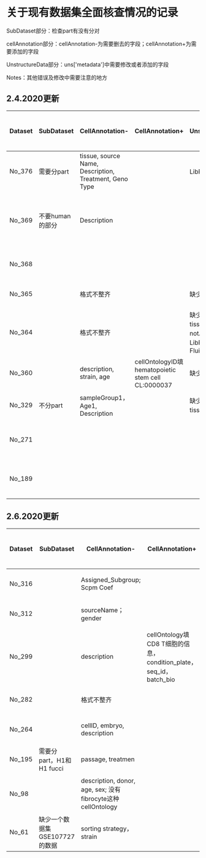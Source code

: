 # 关于现有数据集全面核查情况的记录

SubDataset部分：检查part有没有分对

cellAnnotation部分：cellAnnotation-为需要删去的字段；cellAnnotation+为需要添加的字段

UnstructureData部分：uns['metadata']中需要修改或者添加的字段

Notes：其他错误及修改中需要注意的地方

## 2.4.2020更新


| Dataset | SubDataset      | CellAnnotation-                                        | CellAnnotation+                                    | UnstructureData                                        | Notes                | 修改状态 | 人员分配       |
| ------- | --------------- | ------------------------------------------------------ | -------------------------------------------------- | ------------------------------------------------------ | -------------------- | -------- | -------------- |
| No_376  | 需要分part      | tissue, source Name, Description, Treatment, Geno Type |                                                    | LibPrep为10x                                           |                      | 修改中   | 2.3.2020阴佳滢 |
| No_369  | 不要human的部分 | Description                                            |                                                    |                                                        | 做错，细胞量比文中少 | 修改中   | 2.5.2020陈淳   |
| No_368  |                 |                                                        |                                                    |                                                        | 检查无误             | 已完成   |                |
| No_365  |                 | 格式不整齐                                             |                                                    | 缺少摘要图                                             |                      | 未修改   |                |
| No_364  |                 | 格式不整齐                                             |                                                    | 缺少摘要图；tissue为notAvailable；LibPrep为C1 Fluidigm |                      | 未修改   |                |
| No_360  |                 | description, strain, age                               | cellOntologyID填hematopoietic stem cell CL:0000037 | 缺少摘要图                                             |                      | 未修改   |                |
| No_329  | 不分part        | sampleGroup1，Age1, Description                        |                                                    | 缺少摘要图；tissue填brain                              |                      | 修改中   | 2.5.2020赵梦宇 |
| No_271  |                 |                                                        |                                                    |                                                        | 非单细胞数据集       | 待删除   |                |
| No_189  |                 |                                                        |                                                    |                                                        | 非单细胞数据集       | 待删除   |                |

## 2.6.2020更新

| Dataset | SubDataset                    | CellAnnotation-                                             | CellAnnotation+                                              | UnstructureData                 | Notes                       | 修改状态 | 人员分配      |
| ------- | ----------------------------- | ----------------------------------------------------------- | ------------------------------------------------------------ | ------------------------------- | --------------------------- | -------- | ------------- |
| No_316  |                               | Assigned_Subgroup; Scpm Coef                                |                                                              | 缺少摘要图                      |                             | 未修改   |               |
| No_312  |                               | sourceName；gender                                          |                                                              | 缺少摘要图；tissue填brain       |                             | 未修改   |               |
| No_299  |                               | description                                                 | cellOntology填CD8 T细胞的信息，condition_plate，seq_id，batch_bio | 缺少摘要图                      | 细胞数少于文章，重做        | 修改中   | 2.7.2020 陈淳 |
| No_282  |                               | 格式不整齐                                                  |                                                              | 缺少摘要图                      | 混杂了非单细胞数据，重做    | 未修改   |               |
| No_264  |                               | cellID, embryo, description                                 |                                                              | 摘要图不清晰                    | 没有用提供的TPM，重做       | 未修改   |               |
| No_195  | 需要分part，H1和H1 fucci      | passage, treatmen                                           |                                                              | 缺少摘要图                      |                             | 未修改   |               |
| No_98   |                               | description, donor, age, sex; 没有fibrocyte这种cellOntology |                                                              | 摘要图不清晰； Tissue不能填knee | 没有用提供的normalize，重做 | 未修改   |               |
| No_61   | 缺少一个数据集GSE107727的数据 | sorting strategy，strain                                    |                                                              | 缺少摘要图                      |                             | 未修改   |               |

